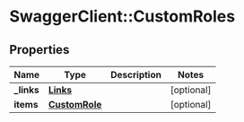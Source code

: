# SwaggerClient::CustomRoles

## Properties
Name | Type | Description | Notes
------------ | ------------- | ------------- | -------------
**_links** | [**Links**](Links.md) |  | [optional] 
**items** | [**CustomRole**](CustomRole.md) |  | [optional] 


